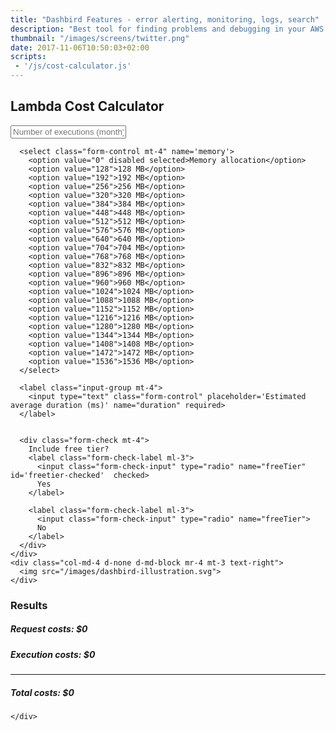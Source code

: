 ```yaml
---
title: "Dashbird Features - error alerting, monitoring, logs, search"
description: "Best tool for finding problems and debugging in your AWS Lambda functions. Useful for tracking system performance and memory usage and searching through logs."
thumbnail: "/images/screens/twitter.png"
date: 2017-11-06T10:50:03+02:00
scripts: 
 - '/js/cost-calculator.js'
---
```



<section class="container-fluid dark-bg justify-content-center">
  <div class="row">
    <div class="col text-center mt-5 d-none d-md-block">
      <h1>Lambda Cost Calculator</h1>
    </div>
  </div>

  <div class="row justify-content-center mt-4">
    <div class="col-4 mt-5 d-none d-md-block">
      <label class="input-group mt-3">
        <input type="text" class="form-control align-middle" placeholder='Number of executions (month)' name="executions" required>
      </label>

      <select class="form-control mt-4" name='memory'>
        <option value="0" disabled selected>Memory allocation</option>
        <option value="128">128 MB</option>
        <option value="192">192 MB</option>
        <option value="256">256 MB</option>
        <option value="320">320 MB</option>
        <option value="384">384 MB</option>
        <option value="448">448 MB</option>
        <option value="512">512 MB</option>
        <option value="576">576 MB</option>
        <option value="640">640 MB</option>
        <option value="704">704 MB</option>
        <option value="768">768 MB</option>
        <option value="832">832 MB</option>
        <option value="896">896 MB</option>
        <option value="960">960 MB</option>
        <option value="1024">1024 MB</option>
        <option value="1088">1088 MB</option>
        <option value="1152">1152 MB</option>
        <option value="1216">1216 MB</option>
        <option value="1280">1280 MB</option>
        <option value="1344">1344 MB</option>
        <option value="1408">1408 MB</option>
        <option value="1472">1472 MB</option>
        <option value="1536">1536 MB</option>
      </select>

      <label class="input-group mt-4">
        <input type="text" class="form-control" placeholder='Estimated average duration (ms)' name="duration" required>
      </label>


      <div class="form-check mt-4">
        Include free tier?
        <label class="form-check-label ml-3">
          <input class="form-check-input" type="radio" name="freeTier" id='freetier-checked'  checked>
          Yes 
        </label>

        <label class="form-check-label ml-3">
          <input class="form-check-input" type="radio" name="freeTier">
          No
        </label>
      </div>
    </div>
    <div class="col-md-4 d-none d-md-block mr-4 mt-3 text-right">
      <img src="/images/dashbird-illustration.svg">
    </div>

  </div>

  <div class="row justify-content-center mt-4">
    <div class="col-8 text-left mt-5 d-none d-md-block mb-5">
      <h3>Results</h3>
      <h5>Request costs: <span id='requests-cost' class='float-right'>$0</span></h5>
      <h5>Execution costs: <span id='executions-cost' class='float-right'>$0</span></h5>
      <hr/>
      <h5>Total costs: <span id='total-cost' class='float-right text-green'>$0</span></h5>

    </div>
  </div>

</section>
